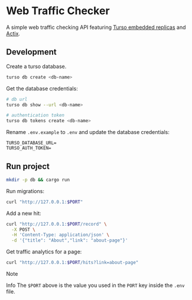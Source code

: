 # Web Traffic Checker

A simple web traffic checking API featuring [Turso embedded replicas](https://docs.turso.tech/features/embedded-replicas) and [Actix](https://github.com/actix/actix-web).

## Development

Create a turso database.

```sh
turso db create <db-name>
```

Get the database credentials:

```sh
# db url
turso db show --url <db-name>

# authentication token
turso db tokens create <db-name>
```

Rename `.env.example` to `.env` and update the database credentials:

```text
TURSO_DATABASE_URL=
TURSO_AUTH_TOKEN=
```

## Run project

```sh
mkdir -p db && cargo run
```

Run migrations:

```sh
curl "http://127.0.0.1:$PORT"
```

Add a new hit:

```sh
curl "http://127.0.0.1:$PORT/record" \
  -X POST \
  -H 'Content-Type: application/json' \
  -d '{"title": "About","link": "about-page"}'
```

Get traffic analytics for a page:

```sh
curl "http://127.0.0.1:$PORT/hits?link=about-page"
```

> [!Note]
> Info The `$PORT` above is the value you used in the `PORT` key inside the `.env` file.
